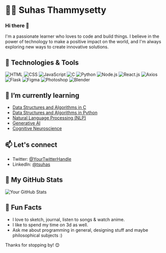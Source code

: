 # 👨‍💻 Suhas Thammysetty

### Hi there 👋

I'm a passionate learner who loves to code and build things. I believe in the power of technology to make a positive impact on the world, and I'm always exploring new ways to create innovative solutions.

## 🔧 Technologies & Tools

![HTML](https://img.shields.io/badge/-HTML-333333?style=flat&logo=html5)
![CSS](https://img.shields.io/badge/-CSS-333333?style=flat&logo=css3)
![JavaScript](https://img.shields.io/badge/-JavaScript-333333?style=flat&logo=javascript)
![C](https://img.shields.io/badge/-C-333333?style=flat&logo=c)
![Python](https://img.shields.io/badge/-Python-333333?style=flat&logo=python)
![Node.js](https://img.shields.io/badge/-Node.js-333333?style=flat&logo=node.js)
![React.js](https://img.shields.io/badge/-React.js-333333?style=flat&logo=react)
![Axios](https://img.shields.io/badge/-Axios-333333?style=flat&logo=axios)
![Flask](https://img.shields.io/badge/-Flask-333333?style=flat&logo=flask)
![Figma](https://img.shields.io/badge/-Figma-333333?style=flat&logo=figma)
![Photoshop](https://img.shields.io/badge/-Photoshop-333333?style=flat&logo=adobe-photoshop)
![Blender](https://img.shields.io/badge/-Blender-333333?style=flat&logo=blender)

## 🌱 I’m currently learning

- [Data Structures and Algorithms in C](https://www.geeksforgeeks.org/courses/c-Programming-basic-to-advanced)
- [Data Structures and Algorithms in Python](https://www.geeksforgeeks.org/python-data-structures-and-algorithms/)
- [Natural Language Processing (NLP)](https://www.deeplearning.ai/resources/natural-language-processing/)
- [Generative AI](https://www.nvidia.com/en-us/glossary/data-science/generative-ai/)
- [Cognitive Neuroscience](https://e-catalogue.jhu.edu/course-descriptions/neuroscience/)

## 📫 Let's connect

- Twitter: [@YourTwitterHandle](https://twitter.com/YourTwitterHandle)
- LinkedIn: [@tsuhas](https://www.linkedin.com/in/tsuhas)

## 🚀 My GitHub Stats

![Your GitHub Stats](https://github-readme-stats.vercel.app/api?username=heysuhas&show_icons=true&count_private=true&hide=contribs,prs&theme=radical)

## 🎉 Fun Facts

- I love to sketch, journal, listen to songs & watch anime.
- I like to spend my time on 3d as well.
- Ask me about programming in general, designing stuff and maybe philosophical subjects :)

Thanks for stopping by! 😊

